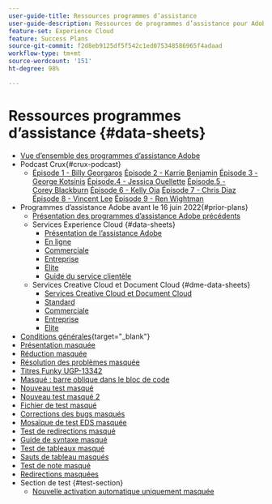```yaml
---
user-guide-title: Ressources programmes d’assistance
user-guide-description: Ressources de programmes d’assistance pour Adobe Experience Cloud et Adobe Experience Platform.
feature-set: Experience Cloud
feature: Success Plans
source-git-commit: f2d8eb9125df5f542c1ed075348586965f4adaad
workflow-type: tm+mt
source-wordcount: '151'
ht-degree: 98%

---
```



# Ressources programmes d’assistance {#data-sheets}

+ [Vue d’ensemble des programmes d’assistance Adobe](overview.md)
+ Podcast Crux{#crux-podcast}
   + [Épisode 1 - Billy Georgaros](episode1.md)
     [Épisode 2 - Karrie Benjamin](episode2.md)
     [Épisode 3 - George Kotsinis](episode3.md)
     [Épisode.4 - Jessica Ouellette](episode4.md)
     [Épisode.5 - Corey Blackburn](episode5.md)
     [Épisode 6 - Kelly Oja](episode6.md)
     [Épisode 7 - Chris Diaz](episode7.md)
     [Épisode 8 - Vincent Lee](episode8.md)
     [Épisode 9 - Ren Wightman](episode9.md)
+ Programmes d’assistance Adobe avant le 16 juin 2022{#prior-plans}
   + [Présentation des programmes d’assistance Adobe précédents](overview-prior-plans.md)
   + Services Experience Cloud {#data-sheets}
      + [Présentation de lʼassistance Adobe](dx-overview.md)
      + [En ligne](online.md)
      + [Commerciale](business.md)
      + [Entreprise](enterprise.md)
      + [Elite](elite.md)
      + [Guide du service clientèle](support-guide.md)
   + Services Creative Cloud et Document Cloud {#dme-data-sheets}
      + [Services Creative Cloud et Document Cloud](dme-overview.md)
      + [Standard](dme-standard.md)
      + [Commerciale](dme-business.md)
      + [Entreprise](dme-enterprise.md)
      + [Elite](dme-elite.md)
+ [Conditions générales](https://helpx.adobe.com/fr/support/programs/support-policies-terms-conditions.html){target="_blank"}
+ [Présentation masquée](hidden-overview.md)
+ [Réduction masquée](hidden-collapse.md)
+ [Résolution des problèmes masquée](hidden-trouble.md)
+ [Titres Funky UGP-13342](hidden-funky-headings.md)
+ [Masqué : barre oblique dans le bloc de code](hidden/slashes-in-code-blocks.md)
+ [Nouveau test masqué](hidden-new-test.md)
+ [Nouveau test masqué 2](hidden-new-test-2.md)
+ [Fichier de test masqué](hidden-test.md)
+ [Corrections des bugs masqués](hidden/bug-fixes.md)
+ [Mosaïque de test EDS masquée](hidden/test-page.md)
+ [Test de redirections masqué](hidden/test-redirection.md)
+ [Guide de syntaxe masqué](hidden/syntax-style-guide.md)
+ [Test de tableaux masqué](hidden/tables.md)
+ [Sauts de tableau masqués](hidden/table-breaks.md)
+ [Test de note masqué](hidden/note-test.md)
+ [Redirections masquées](hidden/redirect-tests.md)
+ Section de test {#test-section}
   + [Nouvelle activation automatique uniquement masquée](hidden/autoactivate.md)

<!--
+ [Hidden Lakshay test](hidden-lakshay-test.md)

+ [Hidden table breaks](hidden/table-breaks.md)


Articles must be added to this TOC file in order to render.

Use this list format to specify links to articles and section headings that expand and collapse in the left rail of the user guide.

An article link CANNOT be used as a section heading.
-->
